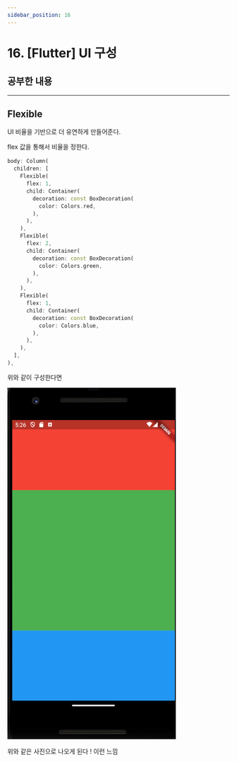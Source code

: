 ```yaml
---
sidebar_position: 16
---
```


# 16. [Flutter] UI 구성



## 공부한 내용
---

## Flexible

UI 비율을 기반으로 더 유연하게 만들어준다.

flex 값을 통해서 비율을 정한다.

```dart title='flexible'
body: Column(
  children: [
    Flexible(
      flex: 1,
      child: Container(
        decoration: const BoxDecoration(
          color: Colors.red,
        ),
      ),
    ),
    Flexible(
      flex: 2,
      child: Container(
        decoration: const BoxDecoration(
          color: Colors.green,
        ),
      ),
    ),
    Flexible(
      flex: 1,
      child: Container(
        decoration: const BoxDecoration(
          color: Colors.blue,
        ),
      ),
    ),
  ],
),
```

위와 같이 구성한다면

![Alt text](./img/flutter16/image.png)

위와 같은 사진으로 나오게 된다 ! 이런 느낌